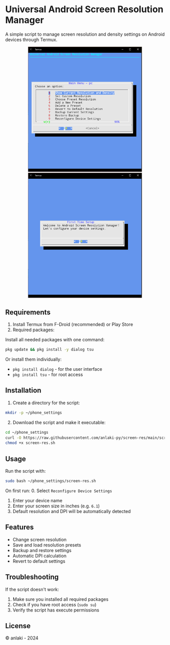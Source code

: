 # Universal Android Screen Resolution Manager

A simple script to manage screen resolution and density settings on Android devices through Termux.


<p align="center">
  <img src="https://raw.githubusercontent.com/anlaki-py/screen-res/main/screenshots/Capture.PNG" alt="Capture 1" width="360"/>
  <img src="https://raw.githubusercontent.com/anlaki-py/screen-res/main/screenshots/Capture2.PNG" alt="Capture 2" width="360"/>
</p>


## Requirements

1. Install Termux from F-Droid (recommended) or Play Store
2. Required packages:

Install all needed packages with one command:
```bash
pkg update && pkg install -y dialog tsu
```

Or install them individually:
- `pkg install dialog` - for the user interface
- `pkg install tsu` - for root access

## Installation

1. Create a directory for the script:
```bash
mkdir -p ~/phone_settings
```

2. Download the script and make it executable:
```bash
cd ~/phone_settings
curl -O https://raw.githubusercontent.com/anlaki-py/screen-res/main/screen-res.sh
chmod +x screen-res.sh
```

## Usage

Run the script with:
```bash
sudo bash ~/phone_settings/screen-res.sh
```

On first run:
0. Select `Reconfigure Device Settings`
1. Enter your device name
2. Enter your screen size in inches (e.g. `6.1`)
3. Default resolution and DPI will be automatically detected

## Features

- Change screen resolution
- Save and load resolution presets
- Backup and restore settings
- Automatic DPI calculation
- Revert to default settings

## Troubleshooting

If the script doesn't work:
1. Make sure you installed all required packages
2. Check if you have root access (`sudo su`)
3. Verify the script has execute permissions

## License

© anlaki - 2024
